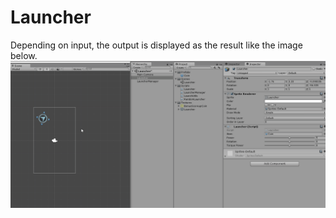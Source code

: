 # Launcher

Depending on input, the output is displayed as the result like the image below.
![result](https://github.com/katsuma99/Launcher/blob/media/demo.gif)